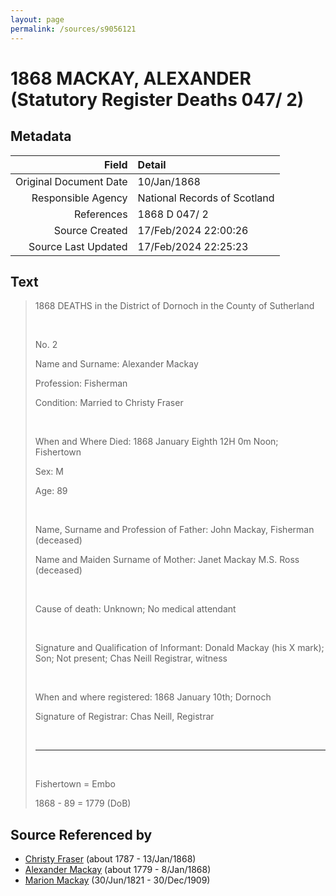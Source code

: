 ```yaml
---
layout: page
permalink: /sources/s9056121
---
```


# 1868 MACKAY, ALEXANDER (Statutory Register Deaths 047/ 2)

## Metadata

Field | Detail
---:|:---
Original Document Date | 10/Jan/1868
Responsible Agency | National Records of Scotland
References | 1868 D 047/ 2
Source Created | 17/Feb/2024 22:00:26
Source Last Updated | 17/Feb/2024 22:25:23

## Text

> 1868 DEATHS in the District of Dornoch in the County of Sutherland
>
> <br/>
>
> No. 2
>
> Name and Surname: Alexander Mackay
>
> Profession: Fisherman
>
> Condition: Married to Christy Fraser
>
> <br/>
>
> When and Where Died: 1868 January Eighth 12H 0m Noon; Fishertown
>
> Sex: M
>
> Age: 89
>
> <br/>
>
> Name, Surname and Profession of Father: John Mackay, Fisherman (deceased)
>
> Name and Maiden Surname of Mother: Janet Mackay M.S. Ross (deceased)
>
> <br/>
>
> Cause of death: Unknown; No medical attendant
>
> <br/>
>
> Signature and Qualification of Informant: Donald Mackay (his X mark); Son; Not present; Chas Neill Registrar, witness
>
> <br/>
>
> When and where registered: 1868 January 10th; Dornoch
>
> Signature of Registrar: Chas Neill, Registrar
>
> <br/>
>
> ---
>
> <br/>
>
> Fishertown = Embo
>
> 1868 - 89 = 1779 (DoB)
>

## Source Referenced by

* [Christy Fraser](../people/@45275253@-christy-fraser-b1787-d1868-1-13.md) (about 1787 - 13/Jan/1868)
* [Alexander Mackay](../people/@3089092@-alexander-mackay-b1779-d1868-1-8.md) (about 1779 - 8/Jan/1868)
* [Marion Mackay](../people/@78930004@-marion-mackay-b1821-6-30-d1909-12-30.md) (30/Jun/1821 - 30/Dec/1909)
